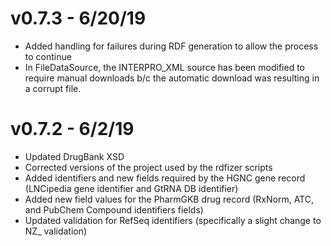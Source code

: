 # v0.7.3 - 6/20/19
* Added handling for failures during RDF generation to allow the process to continue
* In FileDataSource, the INTERPRO_XML source has been modified to require manual downloads b/c the automatic download was resulting in a corrupt file.

# v0.7.2 -  6/2/19
* Updated DrugBank XSD
* Corrected versions of the project used by the rdfizer scripts
* Added identifiers and new fields required by the HGNC gene record (LNCipedia gene identifier and GtRNA DB identifier)
* Added new field values for the PharmGKB drug record (RxNorm, ATC, and PubChem Compound identifiers fields)
* Updated validation for RefSeq identifiers (specifically a slight change to NZ_ validation)